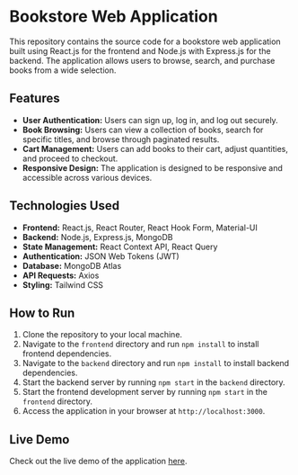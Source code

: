 # Bookstore Web Application

This repository contains the source code for a bookstore web application built using React.js for the frontend and Node.js with Express.js for the backend. The application allows users to browse, search, and purchase books from a wide selection.

## Features

- **User Authentication:** Users can sign up, log in, and log out securely.
- **Book Browsing:** Users can view a collection of books, search for specific titles, and browse through paginated results.
- **Cart Management:** Users can add books to their cart, adjust quantities, and proceed to checkout.
- **Responsive Design:** The application is designed to be responsive and accessible across various devices.

## Technologies Used

- **Frontend:** React.js, React Router, React Hook Form, Material-UI
- **Backend:** Node.js, Express.js, MongoDB
- **State Management:** React Context API, React Query
- **Authentication:** JSON Web Tokens (JWT)
- **Database:** MongoDB Atlas
- **API Requests:** Axios
- **Styling:** Tailwind CSS

## How to Run

1. Clone the repository to your local machine.
2. Navigate to the `frontend` directory and run `npm install` to install frontend dependencies.
3. Navigate to the `backend` directory and run `npm install` to install backend dependencies.
4. Start the backend server by running `npm start` in the `backend` directory.
5. Start the frontend development server by running `npm start` in the `frontend` directory.
6. Access the application in your browser at `http://localhost:3000`.

## Live Demo

Check out the live demo of the application [here](https://render-bookstore-v1-2.onrender.com/).


